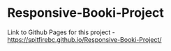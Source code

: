 # Responsive-Booki-Project

Link to Github Pages for this project - https://spitfirebc.github.io/Responsive-Booki-Project/
